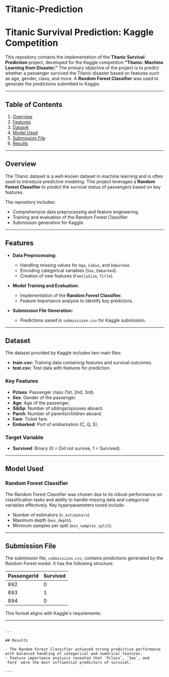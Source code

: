 # Titanic-Prediction
# Titanic Survival Prediction: Kaggle Competition  

This repository contains the implementation of the **Titanic Survival Prediction** project, developed for the Kaggle competition **"Titanic: Machine Learning from Disaster."** The primary objective of the project is to predict whether a passenger survived the Titanic disaster based on features such as age, gender, class, and more. A **Random Forest Classifier** was used to generate the predictions submitted to Kaggle.  

---

## Table of Contents  

1. [Overview](#overview)  
2. [Features](#features)  
3. [Dataset](#dataset)  
4. [Model Used](#model-used)  
5. [Submission File](#submission-file)    
6. [Results](#results)  


---

## Overview  

The Titanic dataset is a well-known dataset in machine learning and is often used to introduce predictive modeling. This project leverages a **Random Forest Classifier** to predict the survival status of passengers based on key features.  

The repository includes:
- Comprehensive data preprocessing and feature engineering.
- Training and evaluation of the Random Forest Classifier.
- Submission generation for Kaggle.  

---

## Features  

- **Data Preprocessing:**  
  - Handling missing values for `Age`, `Cabin`, and `Embarked`.
  - Encoding categorical variables (`Sex`, `Embarked`).
  - Creation of new features (`FamilySize`, `Title`).
  
- **Model Training and Evaluation:**  
  - Implementation of the **Random Forest Classifier.**  
  - Feature importance analysis to identify key predictors.  

- **Submission File Generation:**  
  - Predictions saved in `submissiion.csv` for Kaggle submission.  

---

## Dataset  

The dataset provided by Kaggle includes two main files:  
- **train.csv:** Training data containing features and survival outcomes.  
- **test.csv:** Test data with features for prediction.  

### Key Features  
- **Pclass**: Passenger class (1st, 2nd, 3rd).  
- **Sex**: Gender of the passenger.  
- **Age**: Age of the passenger.  
- **SibSp**: Number of siblings/spouses aboard.  
- **Parch**: Number of parents/children aboard.  
- **Fare**: Ticket fare.  
- **Embarked**: Port of embarkation (C, Q, S).  

### Target Variable  
- **Survived**: Binary (0 = Did not survive, 1 = Survived).  

---

## Model Used  

### Random Forest Classifier  
The Random Forest Classifier was chosen due to its robust performance on classification tasks and ability to handle missing data and categorical variables effectively. Key hyperparameters tuned include:  
- Number of estimators (`n_estimators`).  
- Maximum depth (`max_depth`).  
- Minimum samples per split (`min_samples_split`).  

---

## Submission File  

The submission file, `submissiion.csv`, contains predictions generated by the Random Forest model. It has the following structure:  

| PassengerId | Survived |  
|-------------|----------|  
| 892         | 0        |  
| 893         | 1        |  
| 894         | 0        |  

This format aligns with Kaggle's requirements.  

---


   ```  

---

## Results  

- The Random Forest Classifier achieved strong predictive performance with balanced handling of categorical and numerical features.  
- Feature importance analysis revealed that `Pclass`, `Sex`, and `Fare` were the most influential predictors of survival.  

---

